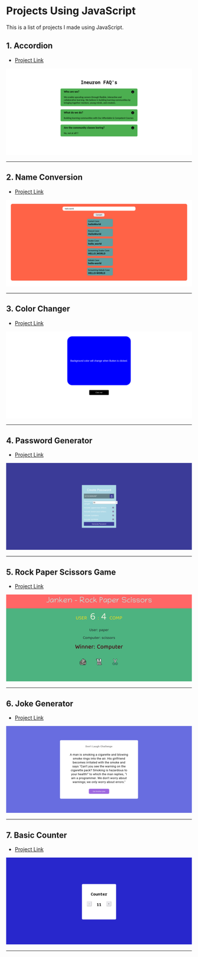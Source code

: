 # Projects Using JavaScript

This is a list of projects I made using JavaScript.

## 1. Accordion

- [Project Link](./01Accordion/faq.js) 

![](./images/01accordion.png)

---

## 2. Name Conversion

- [Project Link](./02NameConversion/nameConversion.js)

![](./images/02name_conversion.png)

---

## 3. Color Changer

- [Project Link](./03ColorChanger/app.js)

![](./images/03colour_changing.png)

---

## 4. Password Generator

- [Project Link](./04PasswordGenerator/script.js)

![](./images/04password_generator.png)

---

## 5. Rock Paper Scissors Game

- [Project Link](./05RockPaperScissor/js/main.js)

![](./images/05rps.png)

---

## 6. Joke Generator

- [Project Link](./06JokesGenerator%20-%20API/script.js)

![](./images/06Jokes.png)

---

## 7. Basic Counter
- [Project Link](./BasicCounter/index.html)

![](./images/07counter.png)

---